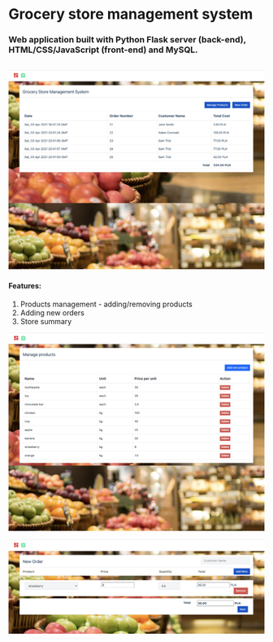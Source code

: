 # Grocery store management system

### Web application built with Python Flask server (back-end), HTML/CSS/JavaScript (front-end) and MySQL. 

![Alt text](/img/1.png?raw=true )
---
#### Features:
1. Products management - adding/removing products
2. Adding new orders
3. Store summary

![Alt text](/img/2.png?raw=true )

![Alt text](/img/3.png?raw=true )
